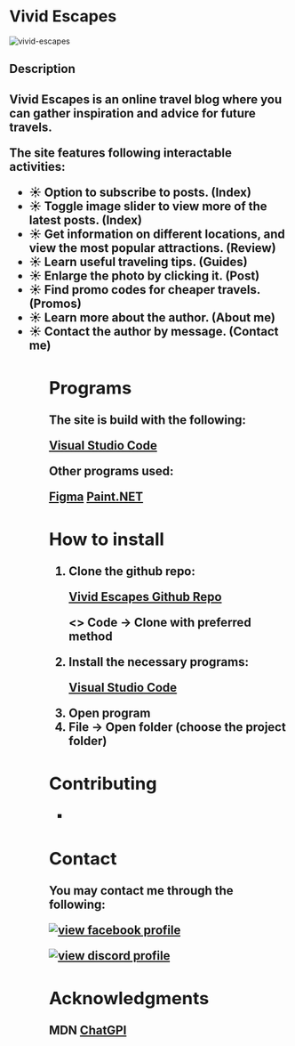 <h1>Vivid Escapes</h1>

<img src="https://i.ibb.co/93wv2qm/vivid-escapes.png" alt="vivid-escapes" border="0">

<h2>Description<h2>

<p>Vivid Escapes is an online travel blog where you can gather inspiration and advice for future travels.</p>

<p>The site features following interactable activities:</p>

<ul>
<li>☀️ Option to subscribe to posts. (Index)</li>
<li>☀️ Toggle image slider to view more of the latest posts. (Index)</li>
<li>☀️ Get information on different locations, and view the most popular attractions. (Review)</li>
<li>☀️ Learn useful traveling tips. (Guides)</li>
<li>☀️ Enlarge the photo by clicking it. (Post)</li>
<li>☀️ Find promo codes for cheaper travels. (Promos)</li>
<li>☀️ Learn more about the author. (About me)</li>
<li>☀️ Contact the author by message. (Contact me)</li>
<ul>

<h2>Programs</h2>

<b>The site is build with the following:</b>

<a href="https://code.visualstudio.com">Visual Studio Code</a>

<b>Other programs used:</b>

<a href="https://www.figma.com">Figma</a>
<a href="https://www.getpaint.net">Paint.NET</a>

<h2>How to install</h2>

<ol>

<li>Clone the github repo:

<a href="https://github.com/Queenen/Vivid-Escapes">Vivid Escapes Github Repo</a>

<> Code -> Clone with preferred method</li>

<li>Install the necessary programs:

<a href="https://code.visualstudio.com">Visual Studio Code</a></li>

<li>Open program</li>

<li>File -> Open folder (choose the project folder)</li>
</ol>

<h2>Contributing</h2>

-

<h2>Contact</h2>

<p>You may contact me through the following:</p>

<a href="https://www.facebook.com/profile.php?id=100074747406376"><img src="https://i.ibb.co/mRhmfHQ/facebook-1.png" alt="view facebook profile" border="0"></a>

<a href="https://discordapp.com/users/745913715898974268"><img src="https://i.ibb.co/yWFBzKJ/discord-1.png" alt="view discord profile" border="0"></a>

<h2>Acknowledgments</h2>

<a hrref="https://developer.mozilla.org/en-US/">MDN</a>
<a href="https://chat.openai.com/">ChatGPI</a>
